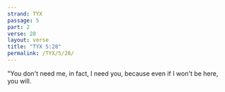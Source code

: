 ```yaml
---
strand: TYX
passage: 5
part: 2
verse: 28
layout: verse
title: "TYX 5:28"
permalink: /TYX/5/28/
---
```

"You don't need me, in fact, I need you, because even if I won't be here, you will.
